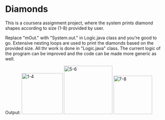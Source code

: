 # Diamonds
This is a coursera assignment project, where the system prints diamond shapes according to size (1-8) provided by user. 

Replace "mOut." with "System.out." in Logic.java class and you're good to go. 
Extensive nesting loops are used to print the diamonds based on the provided size. All thr work is done in "Logic.java" class. 
The current logic of the program can be improved and the code can be made more generic as well.

Output:
<img width="132" alt="1-4" src="https://user-images.githubusercontent.com/57786208/127736139-3058463f-ca45-4e5c-8477-a47cb76bda19.PNG">
<img width="156" alt="5-6" src="https://user-images.githubusercontent.com/57786208/127736152-ecb31eee-2694-4771-8dfc-08c187327a58.PNG">
<img width="124" alt="7-8" src="https://user-images.githubusercontent.com/57786208/127736158-a14c8bd4-cc40-4e54-9940-13336c410bda.PNG">
